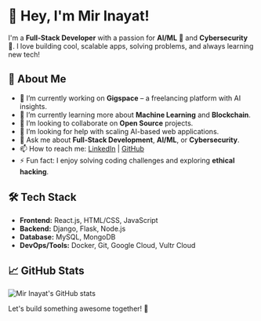 # 👋 Hey, I'm Mir Inayat!

I'm a **Full-Stack Developer** with a passion for **AI/ML** 🤖 and **Cybersecurity** 🔐. I love building cool, scalable apps, solving problems, and always learning new tech!

## 🌟 About Me
- 🔭 I’m currently working on **Gigspace** – a freelancing platform with AI insights.
- 🌱 I’m currently learning more about **Machine Learning** and **Blockchain**.
- 👯 I’m looking to collaborate on **Open Source** projects.
- 🤔 I’m looking for help with scaling AI-based web applications.
- 💬 Ask me about **Full-Stack Development**, **AI/ML**, or **Cybersecurity**.
- 📫 How to reach me: [LinkedIn](https://www.linkedin.com/in/mirinayat) | [GitHub](https://github.com/Mir-Inayat)
- ⚡ Fun fact: I enjoy solving coding challenges and exploring **ethical hacking**.

## 🛠️ Tech Stack
- **Frontend:** React.js, HTML/CSS, JavaScript
- **Backend:** Django, Flask, Node.js
- **Database:** MySQL, MongoDB
- **DevOps/Tools:** Docker, Git, Google Cloud, Vultr Cloud

## 📈 GitHub Stats
![Mir Inayat's GitHub stats](https://github-readme-stats.vercel.app/api?username=Mir-Inayat&show_icons=true&theme=radical)

Let's build something awesome together! 🚀
